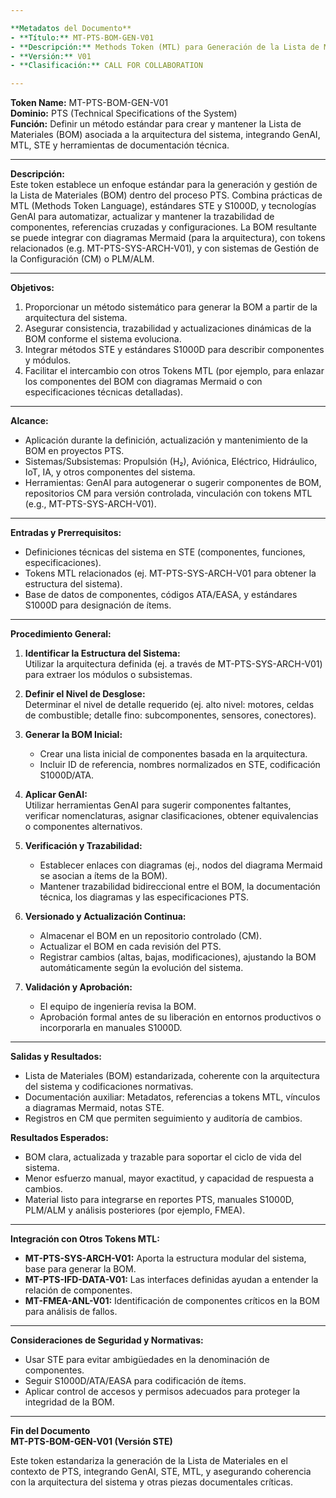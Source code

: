 ```yaml
---

**Metadatos del Documento**  
- **Título:** MT-PTS-BOM-GEN-V01  
- **Descripción:** Methods Token (MTL) para Generación de la Lista de Materiales (BOM) en PTS  
- **Versión:** V01  
- **Clasificación:** CALL FOR COLLABORATION

---
```


**Token Name:** MT-PTS-BOM-GEN-V01  
**Dominio:** PTS (Technical Specifications of the System)  
**Función:** Definir un método estándar para crear y mantener la Lista de Materiales (BOM) asociada a la arquitectura del sistema, integrando GenAI, MTL, STE y herramientas de documentación técnica.

---

**Descripción:**  
Este token establece un enfoque estándar para la generación y gestión de la Lista de Materiales (BOM) dentro del proceso PTS. Combina prácticas de MTL (Methods Token Language), estándares STE y S1000D, y tecnologías GenAI para automatizar, actualizar y mantener la trazabilidad de componentes, referencias cruzadas y configuraciones. La BOM resultante se puede integrar con diagramas Mermaid (para la arquitectura), con tokens relacionados (e.g. MT-PTS-SYS-ARCH-V01), y con sistemas de Gestión de la Configuración (CM) o PLM/ALM.

---

**Objetivos:**  
1. Proporcionar un método sistemático para generar la BOM a partir de la arquitectura del sistema.  
2. Asegurar consistencia, trazabilidad y actualizaciones dinámicas de la BOM conforme el sistema evoluciona.  
3. Integrar métodos STE y estándares S1000D para describir componentes y módulos.  
4. Facilitar el intercambio con otros Tokens MTL (por ejemplo, para enlazar los componentes del BOM con diagramas Mermaid o con especificaciones técnicas detalladas).

---

**Alcance:**  
- Aplicación durante la definición, actualización y mantenimiento de la BOM en proyectos PTS.  
- Sistemas/Subsistemas: Propulsión (H₂), Aviónica, Eléctrico, Hidráulico, IoT, IA, y otros componentes del sistema.  
- Herramientas: GenAI para autogenerar o sugerir componentes de BOM, repositorios CM para versión controlada, vinculación con tokens MTL (e.g., MT-PTS-SYS-ARCH-V01).

---

**Entradas y Prerrequisitos:**  
- Definiciones técnicas del sistema en STE (componentes, funciones, especificaciones).  
- Tokens MTL relacionados (ej. MT-PTS-SYS-ARCH-V01 para obtener la estructura del sistema).  
- Base de datos de componentes, códigos ATA/EASA, y estándares S1000D para designación de ítems.

---

**Procedimiento General:**  
1. **Identificar la Estructura del Sistema:**  
   Utilizar la arquitectura definida (ej. a través de MT-PTS-SYS-ARCH-V01) para extraer los módulos o subsistemas.

2. **Definir el Nivel de Desglose:**  
   Determinar el nivel de detalle requerido (ej. alto nivel: motores, celdas de combustible; detalle fino: subcomponentes, sensores, conectores).

3. **Generar la BOM Inicial:**  
   - Crear una lista inicial de componentes basada en la arquitectura.  
   - Incluir ID de referencia, nombres normalizados en STE, codificación S1000D/ATA.

4. **Aplicar GenAI:**  
   Utilizar herramientas GenAI para sugerir componentes faltantes, verificar nomenclaturas, asignar clasificaciones, obtener equivalencias o componentes alternativos.

5. **Verificación y Trazabilidad:**  
   - Establecer enlaces con diagramas (ej., nodos del diagrama Mermaid se asocian a ítems de la BOM).  
   - Mantener trazabilidad bidireccional entre el BOM, la documentación técnica, los diagramas y las especificaciones PTS.

6. **Versionado y Actualización Continua:**  
   - Almacenar el BOM en un repositorio controlado (CM).  
   - Actualizar el BOM en cada revisión del PTS.  
   - Registrar cambios (altas, bajas, modificaciones), ajustando la BOM automáticamente según la evolución del sistema.

7. **Validación y Aprobación:**  
   - El equipo de ingeniería revisa la BOM.  
   - Aprobación formal antes de su liberación en entornos productivos o incorporarla en manuales S1000D.

---

**Salidas y Resultados:**  
- Lista de Materiales (BOM) estandarizada, coherente con la arquitectura del sistema y codificaciones normativas.  
- Documentación auxiliar: Metadatos, referencias a tokens MTL, vínculos a diagramas Mermaid, notas STE.  
- Registros en CM que permiten seguimiento y auditoría de cambios.

**Resultados Esperados:**  
- BOM clara, actualizada y trazable para soportar el ciclo de vida del sistema.  
- Menor esfuerzo manual, mayor exactitud, y capacidad de respuesta a cambios.  
- Material listo para integrarse en reportes PTS, manuales S1000D, PLM/ALM y análisis posteriores (por ejemplo, FMEA).

---

**Integración con Otros Tokens MTL:**  
- **MT-PTS-SYS-ARCH-V01:** Aporta la estructura modular del sistema, base para generar la BOM.  
- **MT-PTS-IFD-DATA-V01:** Las interfaces definidas ayudan a entender la relación de componentes.  
- **MT-FMEA-ANL-V01:** Identificación de componentes críticos en la BOM para análisis de fallos.

---

**Consideraciones de Seguridad y Normativas:**  
- Usar STE para evitar ambigüedades en la denominación de componentes.  
- Seguir S1000D/ATA/EASA para codificación de ítems.  
- Aplicar control de accesos y permisos adecuados para proteger la integridad de la BOM.

---

**Fin del Documento**  
**MT-PTS-BOM-GEN-V01 (Versión STE)**

Este token estandariza la generación de la Lista de Materiales en el contexto de PTS, integrando GenAI, STE, MTL, y asegurando coherencia con la arquitectura del sistema y otras piezas documentales críticas.
